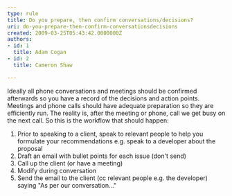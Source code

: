 ```yaml
---
type: rule
title: Do you prepare, then confirm conversations/decisions?
uri: do-you-prepare-then-confirm-conversationsdecisions
created: 2009-03-25T05:43:42.0000000Z
authors:
- id: 1
  title: Adam Cogan
- id: 2
  title: Cameron Shaw

---
```




<span class='intro'> <p>Ideally all phone conversations and meetings should be confirmed afterwards so you have a record of the decisions and action points. Meetings and phone calls should have adequate preparation so they are efficiently run. The reality is, after the meeting or phone, call we get busy on the next call. So this is the workflow that should happen&#58;</p> </span>

<ol>
<li>Prior to speaking to a client, speak to relevant people to help you formulate your recommendations e.g. speak to a developer about the proposal 
<li>Draft an email with bullet points for each issue (don't send) 
<li>Call up the client (or have a meeting) 
<li>Modify during conversation 
<li>Send the email to the client (cc relevant people e.g. the developer) saying &quot;As per our conversation...&quot;</li></ol>



